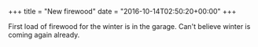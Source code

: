 +++
title = "New firewood"
date = "2016-10-14T02:50:20+00:00"
+++

First load of firewood for the winter is in the garage. Can't believe winter is coming again already.
			